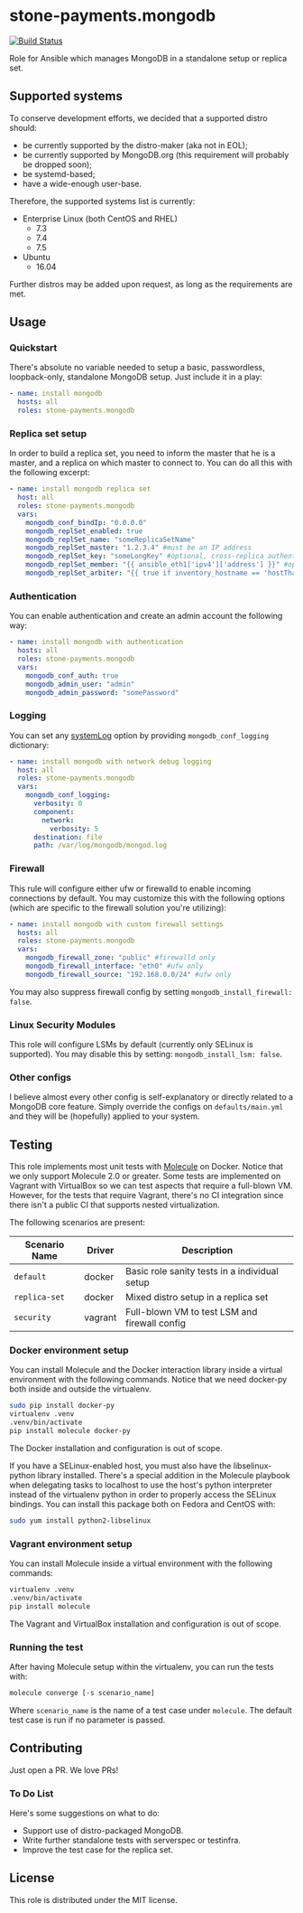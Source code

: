 stone-payments.mongodb
============
[![Build Status](https://travis-ci.org/stone-payments/ansible-mongodb.svg?branch=feat%2Fmolecule)](https://travis-ci.org/stone-payments/ansible-mongodb)

Role for Ansible which manages MongoDB in a standalone setup or replica set.

## Supported systems
To conserve development efforts, we decided that a supported distro should:

* be currently supported by the distro-maker (aka not in EOL);
* be currently supported by MongoDB.org (this requirement will probably be dropped soon);
* be systemd-based;
* have a wide-enough user-base.

Therefore, the supported systems list is currently:

* Enterprise Linux (both CentOS and RHEL)
  * 7.3
  * 7.4
  * 7.5
* Ubuntu
  * 16.04

Further distros may be added upon request, as long as the requirements are met.

## Usage
### Quickstart
There's absolute no variable needed to setup a basic, passwordless, loopback-only, standalone MongoDB setup. Just
include it in a play:
```yaml
- name: install mongodb
  hosts: all
  roles: stone-payments.mongodb
```

### Replica set setup
In order to build a replica set, you need to inform the master that he is a master, and a replica on which master to
connect to. You can do all this with the following excerpt:
```yaml
- name: install mongodb replica set
  host: all
  roles: stone-payments.mongodb
  vars:
    mongodb_conf_bindIp: "0.0.0.0"
    mongodb_replSet_enabled: true
    mongodb_replSet_name: "someReplicaSetName"
    mongodb_replSet_master: "1.2.3.4" #must be an IP address
    mongodb_replSet_key: "someLongKey" #optional, cross-replica authentication key
    mongodb_replSet_member: "{{ ansible_eth1['ipv4']['address'] }}" #optional, specify a different IF for replication
    mongodb_replSet_arbiter: "{{ true if inventory_hostname == 'hostThatIsArbiter' else false }}"
```

### Authentication
You can enable authentication and create an admin account the following way:
```yaml
- name: install mongodb with authentication
  hosts: all
  roles: stone-payments.mongodb
  vars:
    mongodb_conf_auth: true
    mongodb_admin_user: "admin"
    mongodb_admin_password: "somePassword"
```

### Logging
You can set any [systemLog](https://docs.mongodb.com/manual/reference/configuration-options/#systemlog-options)
option by providing `mongodb_conf_logging` dictionary:
```yaml
- name: install mongodb with network debug logging
  host: all
  roles: stone-payments.mongodb
  vars:
    mongodb_conf_logging:
      verbosity: 0
      component:
        network:
          verbosity: 5
      destination: file
      path: /var/log/mongodb/mongod.log
```

### Firewall
This rule will configure either ufw or firewalld to enable incoming connections by default. You may customize this with
the following options (which are specific to the firewall solution you're utilizing):
```yaml
- name: install mongodb with custom firewall settings
  hosts: all
  roles: stone-payments.mongodb
  vars:
    mongodb_firewall_zone: "public" #firewalld only
    mongodb_firewall_interface: "eth0" #ufw only
    mongodb_firewall_source: "192.168.0.0/24" #ufw only
```
You may also suppress firewall config by setting `mongodb_install_firewall: false`.

### Linux Security Modules
This role will configure LSMs by default (currently only SELinux is supported). You may disable this by setting:
`mongodb_install_lsm: false`.

### Other configs
I believe almost every other config is self-explanatory or directly related to a MongoDB core feature. Simply override
the configs on `defaults/main.yml` and they will be (hopefully) applied to your system.

## Testing
This role implements most unit tests with [Molecule](https://molecule.readthedocs.io/) on Docker. Notice that we only
support Molecule 2.0 or greater. Some tests are implemented on Vagrant with VirtualBox so we can test aspects that
require a full-blown VM. However, for the tests that require Vagrant, there's no CI integration since there isn't a
public CI that supports nested virtualization.

The following scenarios are present:

| Scenario Name | Driver  | Description                                   |
| ------------- | ------- | --------------------------------------------- |
| `default`     | docker  | Basic role sanity tests in a individual setup |
| `replica-set` | docker  | Mixed distro setup in a replica set           |
| `security`    | vagrant | Full-blown VM to test LSM and firewall config |

### Docker environment setup
You can install Molecule and the Docker interaction library inside a virtual environment with the following commands.
Notice that we need docker-py both inside and outside the virtualenv.
```sh
sudo pip install docker-py
virtualenv .venv
.venv/bin/activate
pip install molecule docker-py
```
The Docker installation and configuration is out of scope.

If you have a SELinux-enabled host, you must also have the libselinux-python library installed. There's a special
addition in the Molecule playbook when delegating tasks to localhost to use the host's python interpreter instead of
the virtualenv python in order to properly access the SELinux bindings. You can install this package both on Fedora and
CentOS with:
```sh
sudo yum install python2-libselinux
```

### Vagrant environment setup
You can install Molecule inside a virtual environment with the following commands:
```sh
virtualenv .venv
.venv/bin/activate
pip install molecule
```
The Vagrant and VirtualBox installation and configuration is out of scope.

### Running the test
After having Molecule setup within the virtualenv, you can run the tests with:
```sh
molecule converge [-s scenario_name]
```
Where `scenario_name` is the name of a test case under `molecule`. The default test case is run if no parameter is
passed.

## Contributing
Just open a PR. We love PRs!

### To Do List
Here's some suggestions on what to do:

* Support use of distro-packaged MongoDB.
* Write further standalone tests with serverspec or testinfra.
* Improve the test case for the replica set.

## License
This role is distributed under the MIT license.
